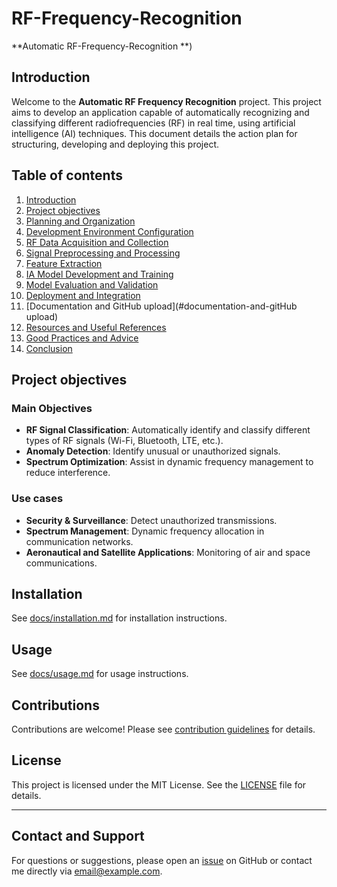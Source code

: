# RF-Frequency-Recognition

**Automatic RF-Frequency-Recognition **)

## Introduction

Welcome to the **Automatic RF Frequency Recognition** project. This project aims to develop an application capable of automatically recognizing and classifying different radiofrequencies (RF) in real time, using artificial intelligence (AI) techniques. This document details the action plan for structuring, developing and deploying this project.

## Table of contents
1. [Introduction](#introduction)
2. [Project objectives](#project-objectives)
3. [Planning and Organization](#planning-and-organization)
4. [Development Environment Configuration](#development-environment-configuration)
5. [RF Data Acquisition and Collection](#acquisition-et-collecte-données-rf)
6. [Signal Preprocessing and Processing](#signalpreprocessing-and-processing)
7. [Feature Extraction](#feature-extraction)
8. [IA Model Development and Training](#ia-model-development-and-training)
9. [Model Evaluation and Validation](#evaluation-and-validation-of-the-model)
10. [Deployment and Integration](#deployment-and-integration)
11. [Documentation and GitHub upload](#documentation-and-gitHub upload)
12. [Resources and Useful References](#ressources-et-références-utiles)
13. [Good Practices and Advice](#good-practices-and-advice)
14. [Conclusion](#conclusion)

## Project objectives

### Main Objectives
- **RF Signal Classification**: Automatically identify and classify different types of RF signals (Wi-Fi, Bluetooth, LTE, etc.).
- **Anomaly Detection**: Identify unusual or unauthorized signals.
- **Spectrum Optimization**: Assist in dynamic frequency management to reduce interference.

### Use cases
- **Security & Surveillance**: Detect unauthorized transmissions.
- **Spectrum Management**: Dynamic frequency allocation in communication networks.
- **Aeronautical and Satellite Applications**: Monitoring of air and space communications.

## Installation

See [docs/installation.md](docs/installation.md) for installation instructions.

## Usage

See [docs/usage.md](docs/usage.md) for usage instructions.

## Contributions

Contributions are welcome! Please see [contribution guidelines](CONTRIBUTING.md) for details.

## License

This project is licensed under the MIT License. See the [LICENSE](LICENSE) file for details.

---

## Contact and Support

For questions or suggestions, please open an [issue](https://github.com/votre-utilisateur/RF-Frequency-Recognition/issues) on GitHub or contact me directly via [email@example.com](mailto:email@example.com).
